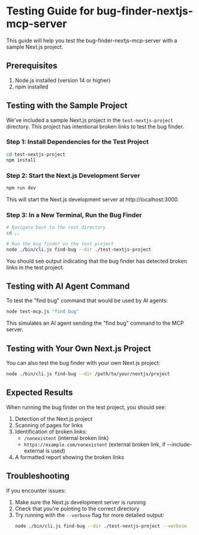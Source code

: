 # Testing Guide for bug-finder-nextjs-mcp-server

This guide will help you test the bug-finder-nextjs-mcp-server with a sample Next.js project.

## Prerequisites

1. Node.js installed (version 14 or higher)
2. npm installed

## Testing with the Sample Project

We've included a sample Next.js project in the `test-nextjs-project` directory. This project has intentional broken links to test the bug finder.

### Step 1: Install Dependencies for the Test Project

```bash
cd test-nextjs-project
npm install
```

### Step 2: Start the Next.js Development Server

```bash
npm run dev
```

This will start the Next.js development server at http://localhost:3000.

### Step 3: In a New Terminal, Run the Bug Finder

```bash
# Navigate back to the root directory
cd ..

# Run the bug finder on the test project
node ./bin/cli.js find-bug --dir ./test-nextjs-project
```

You should see output indicating that the bug finder has detected broken links in the test project.

## Testing with AI Agent Command

To test the "find bug" command that would be used by AI agents:

```bash
node test-mcp.js "find bug"
```

This simulates an AI agent sending the "find bug" command to the MCP server.

## Testing with Your Own Next.js Project

You can also test the bug finder with your own Next.js project:

```bash
node ./bin/cli.js find-bug --dir /path/to/your/nextjs/project
```

## Expected Results

When running the bug finder on the test project, you should see:

1. Detection of the Next.js project
2. Scanning of pages for links
3. Identification of broken links:
   - `/nonexistent` (internal broken link)
   - `https://example.com/nonexistent` (external broken link, if --include-external is used)
4. A formatted report showing the broken links

## Troubleshooting

If you encounter issues:

1. Make sure the Next.js development server is running
2. Check that you're pointing to the correct directory
3. Try running with the `--verbose` flag for more detailed output:
   ```bash
   node ./bin/cli.js find-bug --dir ./test-nextjs-project --verbose
   ```
